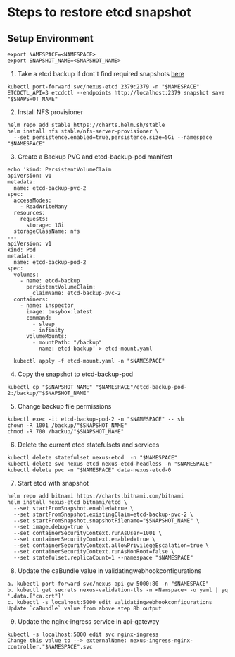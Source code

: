 # Steps to restore etcd snapshot

## Setup Environment
```shell
export NAMESPACE=<NAMESPACE>
export SNAPSHOT_NAME=<SNAPSHOT_NAME>
```

1. Take a etcd backup if dont't find required snapshots [here](https://gitlab.eng.vmware.com/nsx-allspark_users/nexus-sdk/nexus-calibration/-/tree/master/etcd-snapshots)
```shell
kubectl port-forward svc/nexus-etcd 2379:2379 -n "$NAMESPACE" 
ETCDCTL_API=3 etcdctl --endpoints http://localhost:2379 snapshot save "$SNAPSHOT_NAME"
```

2. Install NFS provisioner 
```shell
helm repo add stable https://charts.helm.sh/stable
helm install nfs stable/nfs-server-provisioner \
  --set persistence.enabled=true,persistence.size=5Gi --namespace "$NAMESPACE"
```

3. Create a Backup PVC and etcd-backup-pod manifest
```shell
echo 'kind: PersistentVolumeClaim
apiVersion: v1
metadata:
  name: etcd-backup-pvc-2
spec:
  accessModes:
    - ReadWriteMany
  resources:
    requests:
      storage: 1Gi
  storageClassName: nfs
---
apiVersion: v1
kind: Pod
metadata:
  name: etcd-backup-pod-2
spec:
  volumes:
    - name: etcd-backup
      persistentVolumeClaim:
        claimName: etcd-backup-pvc-2
  containers:
    - name: inspector
      image: busybox:latest
      command:
        - sleep
        - infinity
      volumeMounts:
        - mountPath: "/backup"
          name: etcd-backup' > etcd-mount.yaml
  
  kubectl apply -f etcd-mount.yaml -n "$NAMESPACE"
```

4. Copy the snapshot to etcd-backup-pod
```shell
kubectl cp "$SNAPSHOT_NAME" "$NAMESPACE"/etcd-backup-pod-2:/backup/"$SNAPSHOT_NAME"
```

5. Change backup file permissions
```shell
kubectl exec -it etcd-backup-pod-2 -n "$NAMESPACE" -- sh
chown -R 1001 /backup/"$SNAPSHOT_NAME"
chmod -R 700 /backup/"$SNAPSHOT_NAME"
```

6. Delete the current etcd statefulsets and services
```shell
kubectl delete statefulset nexus-etcd  -n "$NAMESPACE"
kubectl delete svc nexus-etcd nexus-etcd-headless -n "$NAMESPACE"
kubectl delete pvc -n "$NAMESPACE" data-nexus-etcd-0
```

7. Start etcd with snapshot
```shell
helm repo add bitnami https://charts.bitnami.com/bitnami
helm install nexus-etcd bitnami/etcd \
  --set startFromSnapshot.enabled=true \
  --set startFromSnapshot.existingClaim=etcd-backup-pvc-2 \
  --set startFromSnapshot.snapshotFilename="$SNAPSHOT_NAME" \
  --set image.debug=true \
  --set containerSecurityContext.runAsUser=1001 \
  --set containerSecurityContext.enabled=true \
  --set containerSecurityContext.allowPrivilegeEscalation=true \
  --set containerSecurityContext.runAsNonRoot=false \
  --set statefulset.replicaCount=1 --namespace "$NAMESPACE"
```

8. Update the caBundle value in validatingwebhookconfigurations
```shell
a. kubectl port-forward svc/nexus-api-gw 5000:80 -n "$NAMESPACE"
b. kubectl get secrets nexus-validation-tls -n <Namspace> -o yaml | yq '.data.["ca.crt"]'
c. kubectl -s localhost:5000 edit validatingwebhookconfigurations
Update `caBundle` value from above step 8b output
```

9. Update the nginx-ingress service in api-gateway
```shell
kubectl -s localhost:5000 edit svc nginx-ingress
Change this value to --> externalName: nexus-ingress-nginx-controller."$NAMESPACE".svc
```


